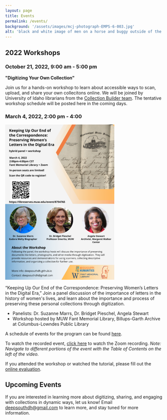 ```yaml
---
layout: page
title: Events
permalink: /events/
background: '/assets/images/mcj-photograph-EMPS-6-003.jpg'
alt: 'black and white image of men on a horse and buggy outside of the burned down courthouse in Pittsboro, MS, circa 1910'
---
```


## 2022 Workshops

### October 21, 2022, 9:00 am - 5:00 pm 
<!--<p><img src="link to flyer" alt="flyer with information about the workshop" width="350" height=""></p>-->
**"Digitizing Your Own Collection"**

Join us for a hands-on workshop to learn about accessible ways to scan, upload, and share your own collecitons online. We will be joined by University of Idaho librarians from the <a href="https://collectionbuilder.github.io/about.html"> Collection Builder team</a>. The tentative workshop schedule will be posted here in the coming days. 


### March 4, 2022, 2:00 pm - 4:00
<p><img src="https://github.com/DeepSouthDH/deepsouthdh.github.io/blob/main/assets/images/DSDHpanel_22.png?raw=true" alt="flyer with images of panelists" width="350" height="" ></p>

“Keeping Up Our End of the Correspondence: Preserving Women’s Letters in the Digital Era,” 
Join a panel discussion of the importance of letters in the history of women's lives, and learn about the importance and process of preserving these personal collections through digitization.
* Panelists: Dr. Suzanne Marrs, Dr. Bridget Pieschel, Angela Stewart
* Workshop hosted by MUW Fant Memorial Library, Billups-Garth Archive at Columbus-Lowndes Public Library

A schedule of events for the program can be found [here](https://github.com/DeepSouthDH/deepsouthdh.github.io/blob/main/assets/images/DSDH%20panel%20program-online-small.pdf).

To watch the recorded event, [click here](https://www.screencast.com/t/SMMn8vRT2CEo) to watch the Zoom recording. *Note: Navigate to different portions of the event with the Table of Contents on the left of the video.*

If you attended the workshop or watched the tutorial, please fill out the [online evaluation](https://muw.qualtrics.com/jfe/form/SV_1ZKdWuOOik6W2vc).

## Upcoming Events
If you are interested in learning more about digitizing, sharing, and engaging with collections in dynamic ways, let us know! Email deepsouthdh@gmail.com to learn more, and stay tuned for more information.

